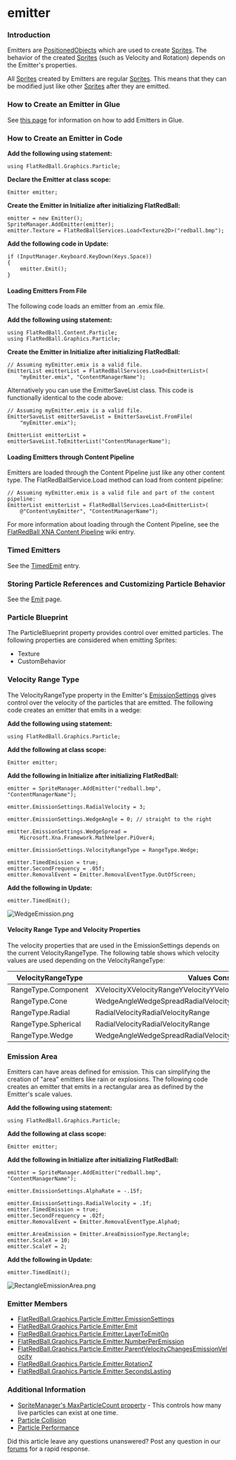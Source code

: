 # emitter

### Introduction

Emitters are [PositionedObjects](../frb/docs/index.php) which are used to create [Sprites](../frb/docs/index.php). The behavior of the created [Sprites](../frb/docs/index.php) (such as Velocity and Rotation) depends on the Emitter's properties.

All [Sprites](../frb/docs/index.php) created by Emitters are regular [Sprites](../frb/docs/index.php). This means that they can be modified just like other [Sprites](../frb/docs/index.php) after they are emitted.

### How to Create an Emitter in Glue

See [this page](../frb/docs/index.php) for information on how to add Emitters in Glue.

### How to Create an Emitter in Code

**Add the following using statement:**

```
using FlatRedBall.Graphics.Particle;
```

**Declare the Emitter at class scope:**

```
Emitter emitter;
```

**Create the Emitter in Initialize after initializing FlatRedBall:**

```
emitter = new Emitter();
SpriteManager.AddEmitter(emitter);
emitter.Texture = FlatRedBallServices.Load<Texture2D>("redball.bmp");
```

**Add the following code in Update:**

```
if (InputManager.Keyboard.KeyDown(Keys.Space))
{
    emitter.Emit();
}
```

#### Loading Emitters From File

The following code loads an emitter from an .emix file.

**Add the following using statement:**

```
using FlatRedBall.Content.Particle;
using FlatRedBall.Graphics.Particle;
```

**Create the Emitter in Initialize after initializing FlatRedBall:**

```
// Assuming myEmitter.emix is a valid file.
EmitterList emitterList = FlatRedBallServices.Load<EmitterList>(
    "myEmitter.emix", "ContentManagerName");
```

Alternatively you can use the EmitterSaveList class. This code is functionally identical to the code above:

```
// Assuming myEmitter.emix is a valid file.
EmitterSaveList emitterSaveList = EmitterSaveList.FromFile(
    "myEmitter.emix");

EmitterList emitterList = emitterSaveList.ToEmitterList("ContentManagerName");
```

#### Loading Emitters through Content Pipeline

Emitters are loaded through the Content Pipeline just like any other content type. The FlatRedBallService.Load method can load from content pipeline:

```
// Assuming myEmitter.emix is a valid file and part of the content pipeline:
EmitterList emitterList = FlatRedBallServices.Load<EmitterList>(
    @"Content\myEmitter", "ContentManagerName");
```

For more information about loading through the Content Pipeline, see the [FlatRedBall XNA Content Pipeline](../frb/docs/index.php) wiki entry.

### Timed Emitters

See the [TimedEmit](../frb/docs/index.php) entry.

### Storing Particle References and Customizing Particle Behavior

See the [Emit](../frb/docs/index.php) page.

### Particle Blueprint

The ParticleBlueprint property provides control over emitted particles. The following properties are considered when emitting Sprites:

* Texture
* CustomBehavior

### Velocity Range Type

The VelocityRangeType property in the Emitter's [EmissionSettings](../frb/docs/index.php) gives control over the velocity of the particles that are emitted. The following code creates an emitter that emits in a wedge:

**Add the following using statement:**

```
using FlatRedBall.Graphics.Particle;
```

**Add the following at class scope:**

```
Emitter emitter;
```

**Add the following in Initialize after initializing FlatRedBall:**

```
emitter = SpriteManager.AddEmitter("redball.bmp", "ContentManagerName");

emitter.EmissionSettings.RadialVelocity = 3;

emitter.EmissionSettings.WedgeAngle = 0; // straight to the right

emitter.EmissionSettings.WedgeSpread = 
    Microsoft.Xna.Framework.MathHelper.PiOver4;

emitter.EmissionSettings.VelocityRangeType = RangeType.Wedge;

emitter.TimedEmission = true;
emitter.SecondFrequency = .05f;
emitter.RemovalEvent = Emitter.RemovalEventType.OutOfScreen;
```

**Add the following in Update:**

```
emitter.TimedEmit();
```

![WedgeEmission.png](../media/migrated\_media-WedgeEmission.png)

#### Velocity Range Type and Velocity Properties

The velocity properties that are used in the EmissionSettings depends on the current VelocityRangeType. The following table shows which velocity values are used depending on the VelocityRangeType:

| VelocityRangeType   | Values Considered                                                     |
| ------------------- | --------------------------------------------------------------------- |
| RangeType.Component | XVelocityXVelocityRangeYVelocityYVelocityRangeZVelocityZVelocityRange |
| RangeType.Cone      | WedgeAngleWedgeSpreadRadialVelocityRadialVelocityRange                |
| RangeType.Radial    | RadialVelocityRadialVelocityRange                                     |
| RangeType.Spherical | RadialVelocityRadialVelocityRange                                     |
| RangeType.Wedge     | WedgeAngleWedgeSpreadRadialVelocityRadialVelocityRange                |

### Emission Area

Emitters can have areas defined for emission. This can simplifying the creation of "area" emitters like rain or explosions. The following code creates an emitter that emits in a rectangular area as defined by the Emitter's scale values.

**Add the following using statement:**

```
using FlatRedBall.Graphics.Particle;
```

**Add the following at class scope:**

```
Emitter emitter;
```

**Add the following in Initialize after initializing FlatRedBall:**

```
emitter = SpriteManager.AddEmitter("redball.bmp", "ContentManagerName");

emitter.EmissionSettings.AlphaRate = -.15f;

emitter.EmissionSettings.RadialVelocity = .1f;
emitter.TimedEmission = true;
emitter.SecondFrequency = .02f; 
emitter.RemovalEvent = Emitter.RemovalEventType.Alpha0;

emitter.AreaEmission = Emitter.AreaEmissionType.Rectangle;
emitter.ScaleX = 10;
emitter.ScaleY = 2;
```

**Add the following in Update:**

```
emitter.TimedEmit();
```

![RectangleEmissionArea.png](../media/migrated\_media-RectangleEmissionArea.png)

### Emitter Members

* [FlatRedBall.Graphics.Particle.Emitter.EmissionSettings](../frb/docs/index.php)
* [FlatRedBall.Graphics.Particle.Emitter.Emit](../frb/docs/index.php)
* [FlatRedBall.Graphics.Particle.Emitter.LayerToEmitOn](../frb/docs/index.php)
* [FlatRedBall.Graphics.Particle.Emitter.NumberPerEmission](../frb/docs/index.php)
* [FlatRedBall.Graphics.Particle.Emitter.ParentVelocityChangesEmissionVelocity](../frb/docs/index.php)
* [FlatRedBall.Graphics.Particle.Emitter.RotationZ](../frb/docs/index.php)
* [FlatRedBall.Graphics.Particle.Emitter.SecondsLasting](../frb/docs/index.php)

### Additional Information

* [SpriteManager's MaxParticleCount property](../frb/docs/index.php) - This controls how many live particles can exist at one time.
* [Particle Collision](../frb/docs/index.php)
* [Particle Performance](../frb/docs/index.php)

Did this article leave any questions unanswered? Post any question in our [forums](../frb/forum.md) for a rapid response.
